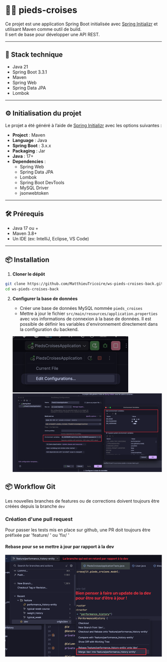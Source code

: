 # 🏋️‍♀️ pieds-croises

Ce projet est une application Spring Boot initialisée avec [Spring Initializr](https://start.spring.io/) et utilisant Maven comme outil de build.  
Il sert de base pour développer une API REST.

---

## 🚀 Stack technique

- Java 21
- Spring Boot 3.3.1
- Maven
- Spring Web
- Spring Data JPA
- Lombok

---

## ⚙️ Initialisation du projet

Le projet a été généré à l’aide de [Spring Initializr](https://start.spring.io/) avec les options suivantes :

- **Project** : Maven
- **Language** : Java
- **Spring Boot** : 3.x.x
- **Packaging** : Jar
- **Java** : 17+
- **Dependencies** :
  - Spring Web
  - Spring Data JPA
  - Lombok
  - Spring Boot DevTools
  - MySQL Driver
  - jsonwebtoken

---

## 🛠️ Prérequis

- Java 17 ou +
- Maven 3.8+
- Un IDE (ex: IntelliJ, Eclipse, VS Code)

---

## 📦 Installation

1. **Cloner le dépôt**

```bash
git clone https://github.com/MatthieuTricoire/ws-pieds-croises-back.git
cd ws-pieds-croises-back
```


2. **Configurer la base de données**

   - Créer une base de données MySQL nommée `pieds_croises`
   - Mettre à jour le fichier `src/main/resources/application.properties` avec vos informations de connexion à la base de données. Il est possible de définir les variables d'environnement directement dans la configuration du backend.

   ![img.png](img.png)
   ![img_1.png](img_1.png)


## 📦️ Workflow Git

Les nouvelles branches de features ou de corrections doivent toujours être créées depuis la branche `dev`

### Création d'une pull request

Pour passer les tests mis en place sur github, une PR doit toujours être préfixée par 'feature/ ' ou 'fix/ '


#### Rebase pour se se mettre à jour par rapport à la dev
![img_3.png](img_3.png)